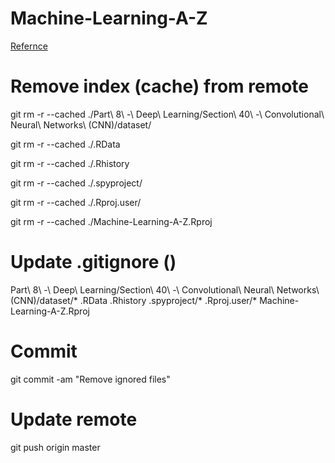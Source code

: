 # Machine-Learning-A-Z

[Refernce](https://stackoverflow.com/questions/1274057/how-to-make-git-forget-about-a-file-that-was-tracked-but-is-now-in-gitignore)

# Remove index (cache) from remote
git rm -r --cached ./Part\ 8\ -\ Deep\ Learning/Section\ 40\ -\ Convolutional\ Neural\ Networks\ \(CNN\)/dataset/

git rm -r --cached ./.RData

git rm -r --cached ./.Rhistory

git rm -r --cached ./.spyproject/

git rm -r --cached ./.Rproj.user/

git rm -r --cached ./Machine-Learning-A-Z.Rproj

# Update .gitignore ()
Part\ 8\ -\ Deep\ Learning/Section\ 40\ -\ Convolutional\ Neural\ Networks\ \(CNN\)/dataset/*
.RData
.Rhistory
.spyproject/*
.Rproj.user/*
Machine-Learning-A-Z.Rproj

# Commit
git commit -am "Remove ignored files"

# Update remote
git push origin master
